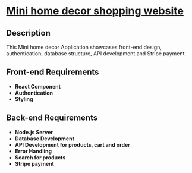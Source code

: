 # [Mini home decor shopping website](https://experiment-labs-mini-shopping.vercel.app/)

## Description

This Mini home decor Application showcases front-end design, authentication, database structure, API development and Stripe payment.

## Front-end Requirements

- **React Component**
- **Authentication**
- **Styling**


## Back-end Requirements

- **Node.js Server**
- **Database Development**
- **API Development for products, cart and order**
- **Error Handling**
- **Search for products**
- **Stripe payment**
